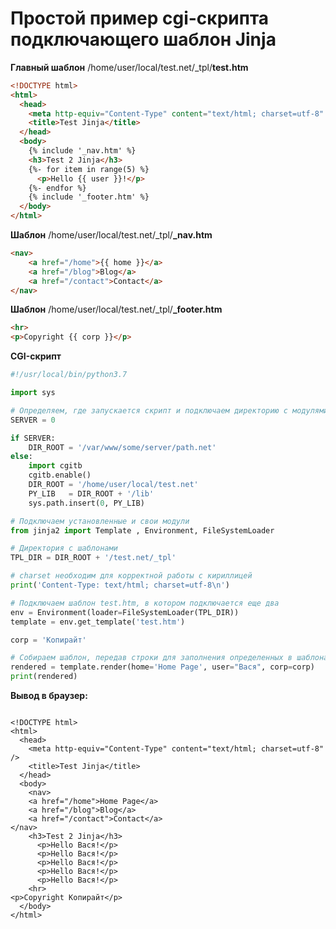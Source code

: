 # Простой пример cgi-скрипта подключающего шаблон Jinja

**Главный шаблон** /home/user/local/test.net/_tpl/**test.htm**

```html
<!DOCTYPE html>
<html>
  <head>
    <meta http-equiv="Content-Type" content="text/html; charset=utf-8" />
    <title>Test Jinja</title>
  </head>
  <body>
  	{% include '_nav.htm' %}
    <h3>Test 2 Jinja</h3>
    {%- for item in range(5) %}
      <p>Hello {{ user }}!</p>
    {%- endfor %}
    {% include '_footer.htm' %}
  </body>
</html>
```

**Шаблон** /home/user/local/test.net/_tpl/**_nav.htm**

```html
<nav>
    <a href="/home">{{ home }}</a>
    <a href="/blog">Blog</a>
    <a href="/contact">Contact</a>
</nav>

```

**Шаблон** /home/user/local/test.net/_tpl/**_footer.htm**

```html
<hr>
<p>Copyright {{ corp }}</p>
```

**CGI-скрипт**

```python
#!/usr/local/bin/python3.7

import sys

# Определяем, где запускается скрипт и подключаем директорию с модулями
SERVER = 0

if SERVER:
	DIR_ROOT = '/var/www/some/server/path.net'
else:
	import cgitb
	cgitb.enable()
	DIR_ROOT = '/home/user/local/test.net'
	PY_LIB   = DIR_ROOT + '/lib'
	sys.path.insert(0, PY_LIB)

# Подключаем установленные и свои модули
from jinja2 import Template , Environment, FileSystemLoader

# Директория с шаблонами
TPL_DIR = DIR_ROOT + '/test.net/_tpl'

# charset необходим для корректной работы с кириллицей
print('Content-Type: text/html; charset=utf-8\n')

# Подключаем шаблон test.htm, в котором подключается еще два
env = Environment(loader=FileSystemLoader(TPL_DIR))
template = env.get_template('test.htm')

corp = 'Копирайт'

# Собираем шаблон, передав строки для заполнения определенных в шаблонах переменных
rendered = template.render(home='Home Page', user="Вася", corp=corp)
print(rendered)
```

**Вывод в браузер:**

```

<!DOCTYPE html>
<html>
  <head>
    <meta http-equiv="Content-Type" content="text/html; charset=utf-8" />
    <title>Test Jinja</title>
  </head>
  <body>
  	<nav>
    <a href="/home">Home Page</a>
    <a href="/blog">Blog</a>
    <a href="/contact">Contact</a>
</nav>
    <h3>Test 2 Jinja</h3>
      <p>Hello Вася!</p>
      <p>Hello Вася!</p>
      <p>Hello Вася!</p>
      <p>Hello Вася!</p>
      <p>Hello Вася!</p>
    <hr>
<p>Copyright Копирайт</p>
  </body>
</html>
```
